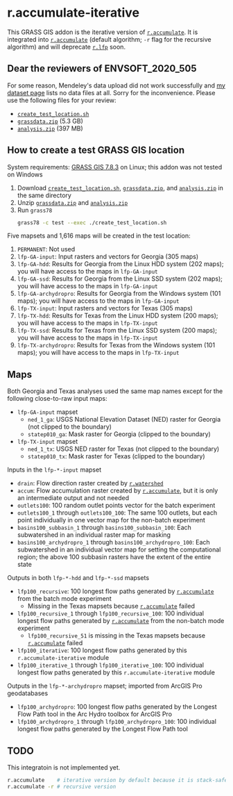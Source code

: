 # r.accumulate-iterative

This GRASS GIS addon is the iterative version of [`r.accumulate`](https://grass.osgeo.org/grass78/manuals/addons/r.accumulate.html). It is integrated into [`r.accumulate`](https://grass.osgeo.org/grass78/manuals/addons/r.accumulate.html) (default algorithm; `-r` flag for the recursive algorithm) and will deprecate [`r.lfp`](https://grass.osgeo.org/grass78/manuals/addons/r.lfp.html) soon.

## Dear the reviewers of ENVSOFT_2020_505

For some reason, Mendeley's data upload did not work successfully and [my dataset page](https://data.mendeley.com/datasets/4zv566xmvw/draft?a=914c7442-264c-4002-ace8-1bb0426c38d8) lists no data files at all. Sorry for the inconvenience. Please use the following files for your review:
* [`create_test_location.sh`](https://data.isnew.info/lfp/create_test_location.sh)
* [`grassdata.zip`](https://data.isnew.info/lfp/grassdata.zip) (5.3 GB)
* [`analysis.zip`](https://data.isnew.info/lfp/analysis.zip) (397 MB)

## How to create a test GRASS GIS location

System requirements: [GRASS GIS 7.8.3](https://grass.osgeo.org/) on Linux; this addon was not tested on Windows

1. Download [`create_test_location.sh`](https://isnew.info/data/lfp/create_test_location.sh), [`grassdata.zip`](https://isnew.info/data/lfp/grassdata.zip), and [`analysis.zip`](https://isnew.info/data/lfp/analysis.zip) in the same directory
2. Unzip [`grassdata.zip`](https://isnew.info/data/lfp/grassdata.zip) and [`analysis.zip`](https://isnew.info/data/lfp/analysis.zip)
3. Run `grass78`
   ```bash
   grass78 -c test --exec ./create_test_location.sh
   ```

Five mapsets and 1,616 maps will be created in the test location:
1. `PERMANENT`: Not used
2. `lfp-GA-input`: Input rasters and vectors for Georgia (305 maps)
3. `lfp-GA-hdd`: Results for Georgia from the Linux HDD system (202 maps); you will have access to the maps in `lfp-GA-input`
4. `lfp-GA-ssd`: Results for Georgia from the Linux SSD system (202 maps); you will have access to the maps in `lfp-GA-input`
5. `lfp-GA-archydropro`: Results for Georgia from the Windows system (101 maps); you will have access to the maps in `lfp-GA-input`
6. `lfp-TX-input`: Input rasters and vectors for Texas (305 maps)
7. `lfp-TX-hdd`: Results for Texas from the Linux HDD system (200 maps); you will have access to the maps in `lfp-TX-input`
8. `lfp-TX-ssd`: Results for Texas from the Linux SSD system (200 maps); you will have access to the maps in `lfp-TX-input`
9. `lfp-TX-archydropro`: Results for Texas from the Windows system (101 maps); you will have access to the maps in `lfp-TX-input`

## Maps

Both Georgia and Texas analyses used the same map names except for the following close-to-raw input maps:
* `lfp-GA-input` mapset
  * `ned_1_ga`: USGS National Elevation Dataset (NED) raster for Georgia (not clipped to the boundary)
  * `statep010_ga`: Mask raster for Georgia (clipped to the boundary)
* `lfp-TX-input` mapset
  * `ned_1_tx`: USGS NED raster for Texas (not clipped to the boundary)
  * `statep010_tx`: Mask raster for Texas (clipped to the boundary)

Inputs in the `lfp-*-input` mapset
* `drain`: Flow direction raster created by [`r.watershed`](https://grass.osgeo.org/grass78/manuals/r.watershed.html)
* `accum`: Flow accumulation raster created by [`r.accumulate`](https://grass.osgeo.org/grass78/manuals/addons/r.accumulate.html), but it is only an intermediate output and not needed
* `outlets100`: 100 random outlet points vector for the batch experiment
* `outlets100_1` through `outlets100_100`: The same 100 outlets, but each point individually in one vector map for the non-batch experiment
* `basins100_subbasin_1` through `basins100_subbasin_100`: Each subwatershed in an individual raster map for masking
* `basins100_archydropro_1` through `basins100_archydropro_100`: Each subwatershed in an individual vector map for setting the computational region; the above 100 subbasin rasters have the extent of the entire state

Outputs in both `lfp-*-hdd` and `lfp-*-ssd` mapsets
* `lfp100_recursive`: 100 longest flow paths generated by [`r.accumulate`](https://grass.osgeo.org/grass78/manuals/addons/r.accumulate.html) from the batch mode experiment
  * Missing in the Texas mapsets because [`r.accumulate`](https://grass.osgeo.org/grass78/manuals/addons/r.accumulate.html) failed
* `lfp100_recursive_1` through `lfp100_recursive_100`: 100 individual longest flow paths generated by [`r.accumulate`](https://grass.osgeo.org/grass78/manuals/addons/r.accumulate.html) from the non-batch mode experiment
  * `lfp100_recursive_51` is missing in the Texas mapsets because [`r.accumulate`](https://grass.osgeo.org/grass78/manuals/addons/r.accumulate.html) failed
* `lfp100_iterative`: 100 longest flow paths generated by this `r.accumulate-iterative` module
* `lfp100_iterative_1` through `lfp100_iterative_100`: 100 individual longest flow paths generated by this `r.accumulate-iterative` module

Outputs in the `lfp-*-archydropro` mapset; imported from ArcGIS Pro geodatabases
* `lfp100_archydropro`: 100 longest flow paths generated by the Longest Flow Path tool in the Arc Hydro toolbox for ArcGIS Pro
* `lfp100_archydropro_1` through `lfp100_archydropro_100`: 100 individual longest flow paths generated by the Longest Flow Path tool

## TODO

This integratoin is not implemented yet.
```bash
r.accumulate    # iterative version by default because it is stack-safe
r.accumulate -r # recursive version
```
